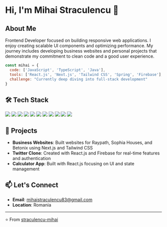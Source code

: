 # Hi, I'm Mihai Straculencu 👋

## About Me
Frontend Developer focused on building responsive web applications. I enjoy creating scalable UI components and optimizing performance. My journey includes developing business websites and personal projects that demonstrate my commitment to clean code and a good user experience.

```javascript
const mihai = {
  code: ['JavaScript', 'TypeScript', 'Java'],
  tools: ['React.js', 'Next.js', 'Tailwind CSS', 'Spring', 'Firebase'],
  challenge: "Currently deep diving into full-stack development"
}
```

## 🛠️ Tech Stack
<div align="left">
  <img src="https://img.shields.io/badge/-JavaScript-F7DF1E?style=for-the-badge&logo=javascript&logoColor=black" />
  <img src="https://img.shields.io/badge/-TypeScript-3178C6?style=for-the-badge&logo=typescript&logoColor=white" />
  <img src="https://img.shields.io/badge/-React-61DAFB?style=for-the-badge&logo=react&logoColor=black" />
  <img src="https://img.shields.io/badge/-Next.js-000000?style=for-the-badge&logo=next.js&logoColor=white" />
  <img src="https://img.shields.io/badge/-Tailwind_CSS-38B2AC?style=for-the-badge&logo=tailwind-css&logoColor=white" />
  <img src="https://img.shields.io/badge/-Java-007396?style=for-the-badge&logo=java&logoColor=white" />
  <img src="https://img.shields.io/badge/-Spring-6DB33F?style=for-the-badge&logo=spring&logoColor=white" />
  <img src="https://img.shields.io/badge/-Firebase-FFCA28?style=for-the-badge&logo=firebase&logoColor=black" />
  <img src="https://img.shields.io/badge/-MySQL-4479A1?style=for-the-badge&logo=mysql&logoColor=white" />
  <img src="https://img.shields.io/badge/-Git-F05032?style=for-the-badge&logo=git&logoColor=white" />
  <img src="https://img.shields.io/badge/-Docker-2496ED?style=for-the-badge&logo=docker&logoColor=white" />
</div>

## 🚀 Projects
- **Business Websites**: Built websites for Raypath, Sophia Houses, and Betonix using Next.js and Tailwind CSS
- **Twitter Clone**: Created with React.js and Firebase for real-time features and authentication
- **Calculator App**: Built with React.js focusing on UI and state management


## 📫 Let's Connect
- **Email**: mihaistraculencu83@gmail.com
- **Location**: Romania

---

⭐️ From [straculencu-mihai](https://github.com/straculencu-mihai)

